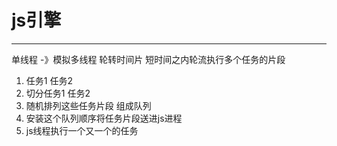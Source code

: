# js引擎
---
单线程 -》模拟多线程
轮转时间片
短时间之内轮流执行多个任务的片段
1. 任务1 任务2
2. 切分任务1 任务2
3. 随机排列这些任务片段 组成队列
4. 安装这个队列顺序将任务片段送进js进程
5. js线程执行一个又一个的任务